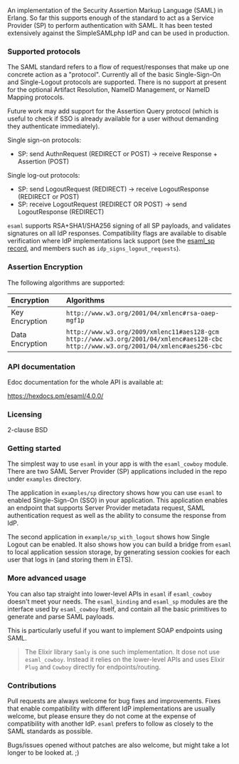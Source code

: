 An implementation of the Security Assertion Markup Language (SAML) in Erlang. So far this supports enough of the standard to act as a Service Provider (SP) to perform authentication with SAML. It has been tested extensively against the SimpleSAMLphp IdP and can be used in production.

### Supported protocols

The SAML standard refers to a flow of request/responses that make up one concrete action as a "protocol". Currently all of the basic Single-Sign-On and Single-Logout protocols are supported. There is no support at present for the optional Artifact Resolution, NameID Management, or NameID Mapping protocols.

Future work may add support for the Assertion Query protocol (which is useful to check if SSO is already available for a user without demanding they authenticate immediately).

Single sign-on protocols:

 * SP: send AuthnRequest (REDIRECT or POST) -> receive Response + Assertion (POST)

Single log-out protocols:

 * SP: send LogoutRequest (REDIRECT) -> receive LogoutResponse (REDIRECT or POST)
 * SP: receive LogoutRequest (REDIRECT OR POST) -> send LogoutResponse (REDIRECT)

`esaml` supports RSA+SHA1/SHA256 signing of all SP payloads, and validates signatures on all IdP responses. Compatibility flags are available to disable verification where IdP implementations lack support (see the [esaml_sp record](http://arekinath.github.io/esaml/esaml.html#type-sp), and members such as `idp_signs_logout_requests`).

### Assertion Encryption

The following algorithms are supported:

| Encryption | Algorithms |
|:---------- |:---------- |
| Key Encryption | `http://www.w3.org/2001/04/xmlenc#rsa-oaep-mgf1p` |
| Data Encryption | `http://www.w3.org/2009/xmlenc11#aes128-gcm`<br/>`http://www.w3.org/2001/04/xmlenc#aes128-cbc`<br/>`http://www.w3.org/2001/04/xmlenc#aes256-cbc` |

### API documentation

Edoc documentation for the whole API is available at:

https://hexdocs.pm/esaml/4.0.0/

### Licensing

2-clause BSD

### Getting started

The simplest way to use `esaml` in your app is with the `esaml_cowboy` module. There are two SAML Server Provider (SP) applications included in the repo under `examples` directory.

The application in `examples/sp` directory shows how you can use `esaml` to enabled Single-Sign-On (SSO) in your application. This application enables an endpoint that supports Server Provider metadata request, SAML authentication request as well as the ability to consume the response from IdP.

The second application in `example/sp_with_logout` shows how Single Logout can be enabled. It also shows how you can build a bridge from `esaml` to local application session storage, by generating session cookies for each user that logs in (and storing them in ETS).

### More advanced usage

You can also tap straight into lower-level APIs in `esaml` if `esaml_cowboy` doesn't meet your needs. The `esaml_binding` and `esaml_sp` modules are the interface used by `esaml_cowboy` itself, and contain all the basic primitives to generate and parse SAML payloads.

This is particularly useful if you want to implement SOAP endpoints using SAML.

> The Elixir library `Samly` is one such implementation. It dose not use `esaml_cowboy`. Instead it relies on the lower-level APIs and uses Elixir `Plug` and `Cowboy` directly for endpoints/routing.

### Contributions

Pull requests are always welcome for bug fixes and improvements. Fixes that enable compatibility with different IdP implementations are usually welcome, but please ensure they do not come at the expense of compatibility with another IdP. `esaml` prefers to follow as closely to the SAML standards as possible.

Bugs/issues opened without patches are also welcome, but might take a lot longer to be looked at. ;)

